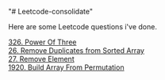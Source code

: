 "# Leetcode-consolidate"

Here are some Leetcode questions i've done. 
<!-- <a href="https://leetcode.com/problems/"></a> <br /> -->
<a href="https://leetcode.com/problems/power-of-three/">326. Power Of Three</a> <br />
<a href="https://leetcode.com/problems/remove-duplicates-from-sorted-array/">26. Remove Duplicates from Sorted Array</a> <br />
<a href="https://leetcode.com/problems/remove-element/ ">27. Remove Element </a> <br />
<a href="https://leetcode.com/problems/build-array-from-permutation/">1920. Build Array From Permutation</a> <br />
